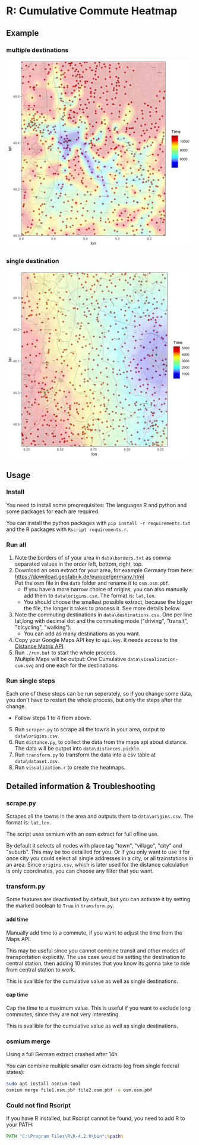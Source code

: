 # R: Cumulative Commute Heatmap

## Example

### multiple destinations

![](./.github/visualization-cum.png)

### single destination

![](./.github/visualization-1.png)

## Usage

### Install

You need to install some preqrequisites: The languages R and python and some packages for each are required.

You can install the python packages with `pip install -r requirements.txt` and the R packages with `Rscript requirements.r`.

### Run all

1. Note the borders of of your area in `data\borders.txt` as comma separated values in the order left, bottom, right, top.
2. Download an osm extract for your area, for example Germany from here: https://download.geofabrik.de/europe/germany.html<br>Put the osm file in the `data` folder and rename it to `osm.osm.pbf`.
    * If you have a more narrow choice of origins, you can also manually add them to `data\origins.csv`. The format is: `lat,lon`.
    * You should choose the smallest possible extract, because the bigger the file, the longer it takes to process it. See more details below.
3. Note the commuting destinations in `data\destinations.csv`. One per line lat,long with decimal dot and the commuting mode ("driving", "transit", "bicycling", "walking").
    * You can add as many destinations as you want.
4. Copy your Google Maps API key to `api.key`. It needs access to the [Distance Matrix API](https://developers.google.com/maps/documentation/distance-matrix/overview).
5. Run `./run.bat` to start the whole process.<br>Multiple Maps will be output: One Cumulative `data\visualization-cum.svg` and one each for the destinations.

### Run single steps

Each one of these steps can be run seperately, so if you change some data, you don't have to restart the whole process, but only the steps after the change.

* Follow steps 1 to 4 from above.
5. Run `scraper.py` to scrape all the towns in your area, output to `data\origins.csv`.
6. Run `distance.py`, to collect the data from the maps api about distance. The data will be output into `data\distances.pickle`.
7. Run `transform.py` to transform the data into a csv table at `data\dataset.csv`.
8. Run `visualization.r` to create the heatmaps.

## Detailed information & Troubleshooting

### scrape.py

Scrapes all the towns in the area and outputs them to `data\origins.csv`. The format is: `lat,lon`.

The script uses osmium with an osm extract for full ofline use.

By default it selects all nodes with place tag "town", "village", "city" and "suburb". This may be too detailled for you. Or if you only want to use it for once city you could select all single addresses in a city, or all trainstations in an area. Since `origins.csv`, which is later used for the distance calculation is only coordinates, you can choose any filter that you want.

### transform.py

Some features are deactivated by default, but you can activate it by setting the marked boolean to `True` in `transform.py`.

#### add time

Manually add time to a commute, if you want to adjust the time from the Maps API.

This may be useful since you cannot combine transit and other modes of transportation explicitly. The use case would be setting the destination to central station, then adding 10 minutes that you know its gonna take to ride from central station to work.

This is availible for the cumulative value as well as single destinations.

#### cap time

Cap the time to a maximum value. This is useful if you want to exclude long commutes, since they are not very interesting.

This is availible for the cumulative value as well as single destinations.

### osmium merge

Using a full German extract crashed after 14h.

You can combine multiple smaller osm extracts (eg from single federal states):

```bash
sudo apt install osmium-tool
osmium merge file1.osm.pbf file2.osm.pbf -o osm.osm.pbf
```

### Could not find Rscript

If you have R installed, but Rscript cannot be found, you need to add R to your PATH:

```cmd
PATH "C:\Program Files\R\R-4.2.0\bin";%path%
```
